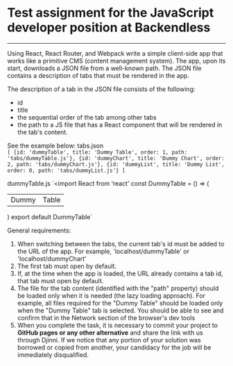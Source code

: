 # Test assignment for the JavaScript developer position at Backendless
---
Using React, React Router, and Webpack write a simple client-side app that works like a primitive CMS (content management system).
The app, upon its start, downloads a JSON file from a well-known path. The JSON file contains a description of tabs that must be rendered in the app.

The description of a tab in the JSON file consists of the following:
* id
* title
* the sequential order of the tab among other tabs
* the path to a JS file that has a React component that will be rendered in the tab's content.

See the example below:
tabs.json   
 `[
  {id: 'dummyTable', title: 'Dummy Table', order: 1, path: 'tabs/dummyTable.js'},
  {id: 'dummyChart', title: 'Dummy Chart', order: 2, path: 'tabs/dummyChart.js'},
  {id: 'dummyList', title: 'Dummy List', order: 0, path: 'tabs/dummyList.js'}
]`


dummyTable.js
`<import React from ‘react’
const DummyTable = () => (
  <table><tr><td>Dummy</td><td>Table</td></tr></table>)
export default DummyTable`



General requirements:
1. When switching between the tabs, the current tab's id must be added to the URL of the app. For example, 'localhost/dummyTable' or 'localhost/dummyChart'
2. The first tab must open by default.
3. If, at the time when the app is loaded, the URL already contains a tab id, that tab must open by default.
4. The file for the tab content (identified with the "path" property) should be loaded only when it is needed (the lazy loading approach). For example, all files required for the "Dummy Table" should be loaded only when the "Dummy Table" tab is selected. You should be able to see and confirm that in the Network section of the browser's dev tools
5. When you complete the task, it is necessary to commit your project to **GitHub pages or any other alternative** and share the link with us through Djinni. If we notice that any portion of your solution was borrowed or copied from another, your candidacy for the job will be immediately disqualified.

